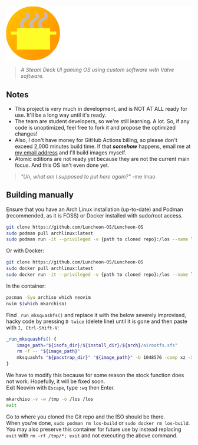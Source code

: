 ![](luncheonos-wide.png)
> *A Steam Deck UI gaming OS using custom software with Valve software.*
## Notes
- This project is very much in development, and is NOT AT ALL ready for use. It'll be a long way until it's ready.
- The team are student developers, so we're still learning. A lot. So, if any code is unoptimized, feel free to fork it and propose the optimized changes!
- Also, I don't have money for GitHub Actions billing, so please don't exceed 2,000 minutes build time. If that ***somehow*** happens, email me at [my email address](mailto:frothyy@frothywifi.cc) and I'll build images myself.
- Atomic editions are not ready yet because they are not the current main focus. And this OS isn't even done yet.
> *"Uh, what am I supposed to put here again?"* -me lmao
## Building manually
Ensure that you have an Arch Linux installation (up-to-date) and Podman (recommended, as it is FOSS) or Docker installed with sudo/root access.
```bash
git clone https://github.com/Luncheon-OS/Luncheon-OS
sudo podman pull archlinux:latest
sudo podman run -it --privileged -v {path to cloned repo}:/los --name los-build archlinux
```
Or with Docker:
```bash
git clone https://github.com/Luncheon-OS/Luncheon-OS
sudo docker pull archlinux:latest
sudo docker run -it --privileged -v {path to cloned repo}:/los --name los-build archlinux
```
In the container:
```bash
pacman -Syu archiso which neovim
nvim $(which mkarchiso)
```
Find `_run_mksquashfs()` and replace it with the below severely improvised, hacky code by pressing `D twice` (delete line) until it is gone and then paste with `I, Ctrl-Shift-V`:
```bash
_run_mksquashfs() {
    image_path="${isofs_dir}/${install_dir}/${arch}/airootfs.sfs"
    rm -f -- "${image_path}"
    mksquashfs "${pacstrap_dir}" "${image_path}" -b 1048576 -comp xz -Xdict-size 100%
}
```
We have to modify this because for some reason the stock function does not work. Hopefully, it will be fixed soon.  
Exit Neovim with `Escape`, type `:wq` then Enter.
```bash
mkarchiso -v -w /tmp -o /los /los
exit
```
Go to where you cloned the Git repo and the ISO should be there.  
When you're done, `sudo podman rm los-build` or `sudo docker rm los-build`.  
You may also preserve this container for future use by instead replacing `exit` with `rm -rf /tmp/*; exit` and not executing the above command.